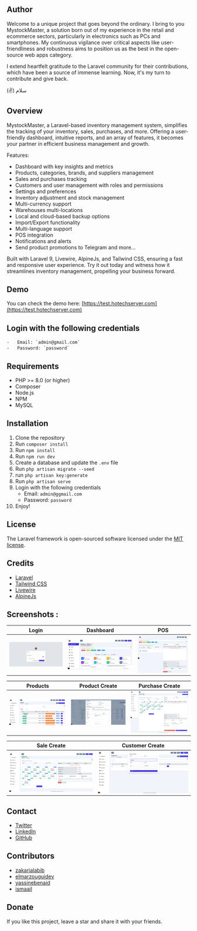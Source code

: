 ## Author 

Welcome to a unique project that goes beyond the ordinary. I bring to you MystockMaster, a solution born out of my experience in the retail and ecommerce sectors, particularly in electronics such as PCs and smartphones. My continuous vigilance over critical aspects like user-friendliness and robustness aims to position us as the best in the open-source web apps category.

I extend heartfelt gratitude to the Laravel community for their contributions, which have been a source of immense learning. Now, it's my turn to contribute and give back.

(✌) سلام

## Overview 

MystockMaster, a Laravel-based inventory management system, simplifies the tracking of your inventory, sales, purchases, and more. Offering a user-friendly dashboard, intuitive reports, and an array of features, it becomes your partner in efficient business management and growth.

Features:
- Dashboard with key insights and metrics
- Products, categories, brands, and suppliers management
- Sales and purchases tracking
- Customers and user management with roles and permissions
- Settings and preferences
- Inventory adjustment and stock management
- Multi-currency support
- Warehouses multi-locations
- Local and cloud-based backup options
- Import/Export functionality
- Multi-language support
- POS integration
- Notifications and alerts
- Send product promotions to Telegram
    and more...

Built with Laravel 9, Livewire, AlpineJs, and Tailwind CSS, ensuring a fast and responsive user experience. Try it out today and witness how it streamlines inventory management, propelling your business forward.

## Demo

You can check the demo here: 
[https://test.hotechserver.com](https://test.hotechserver.com)


## Login with the following credentials
    -   Email: `admin@gmail.com`
    -   Password: `password`

## Requirements

-   PHP >= 8.0 (or higher)
-   Composer
-   Node.js
-   NPM
-   MySQL

## Installation

1.  Clone the repository
2.  Run `composer install`
3.  Run `npm install`
4.  Run `npm run dev`
5.  Create a database and update the `.env` file
6.  Run `php artisan migrate --seed`
7.  run `php artisan key:generate`
8.  Run `php artisan serve`
9.  Login with the following credentials
    -   Email: `admin@ggmail.com`
    -   Password: `password`
10.  Enjoy!

## License

The Laravel framework is open-sourced software licensed under the [MIT license](https://opensource.org/licenses/MIT).

## Credits

-   [Laravel](https://laravel.com/)
-   [Tailwind CSS](https://tailwindcss.com/)
-   [Livewire](https://laravel-livewire.com/)
-   [AlpineJs]()

## Screenshots : 

| Login | Dashboard | POS |
| --- | --- | --- |
| ![Login](screens/login.png) | ![Dashboard](screens/dashboard.png) | ![POS](screens/pos.png) |

| Products | Product Create | Purchase Create |
| --- | --- | --- |
| ![Products](screens/products.png) | ![Product Create](screens/product-modal.png) | ![Purchase Create](screens/purchase-create.png) |

| Sale Create | Customer Create |
| --- | --- |
| ![Sale Create](screens/sale-create.png) | ![Customer Create](screens/customer-modal.png) |

## Contact

-   [Twitter](https://twitter.com/zakarialabib)
-   [LinkedIn](https://www.linkedin.com/in/zakaria-labib/)
-   [GitHub](https://www.github.com/zakarialabib/)

## Contributors

-   [zakarialabib](https://www.github.com/zakarialabib)
-   [elmarzouguidev](https://github.com/elmarzouguidev)
-   [yassinebenaid](https://github.com/yassinebenaid)
-   [ismaail](https://github.com/ismaail)

## Donate

If you like this project, leave a star and share it with your friends.

